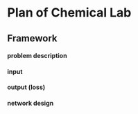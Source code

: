 # Plan of Chemical Lab
## Framework
#### problem description
#### input
#### output (loss)
#### network design

